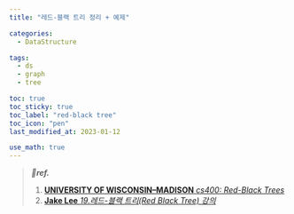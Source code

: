 ```yaml
---
title: "레드-블랙 트리 정리 + 예제"

categories:
  - DataStructure

tags:
  - ds
  - graph
  - tree

toc: true
toc_sticky: true
toc_label: "red-black tree"
toc_icon: "pen"
last_modified_at: 2023-01-12

use_math: true
---
```




> ***🤎ref.***
>
> 1.  [**UNIVERSITY OF WISCONSIN–MADISON** *cs400: Red-Black Trees*](https://pages.cs.wisc.edu/~cs400/readings/Red-Black-Trees/)
> 1.  [**Jake Lee** *19.레드-블랙 트리(Red Black Tree) 강의*](https://www.youtube.com/watch?v=73vMxTo5Gl4)